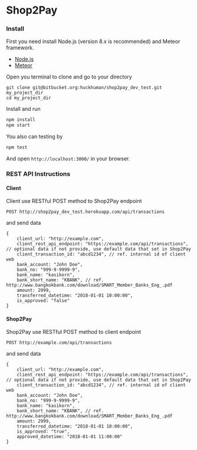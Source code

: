 # Shop2Pay

### Install

First you need install Node.js (version 8.x is recommended) and Meteor framework.

- [Node.js](https://nodejs.org/)
- [Meteor](https://www.meteor.com/)

Open you terminal to clone and go to your directory

```
git clone git@bitbucket.org:huckhuman/shop2pay_dev_test.git my_project_dir
cd my_project_dir
```

Install and run

```sh
npm install
npm start
```

You also can testing by

```sh
npm test
```

And open `http://localhost:3000/` in your browser.

### REST API Instructions
#### Client
Client use RESTful POST method to Shop2Pay endpoint
```
POST http://shop2pay_dev_test.herokuapp.com/api/transactions
```
and send data
```
{
    client_url: "http://example.com",
    client_rest_api_endpoint: "https://example.com/api/transactions", // optional data if not provide, use default data that set in Shop2Pay
    client_transaction_id: "abcd1234", // ref. internal id of client web
    bank_account: "John Doe",
    bank_no: "999-9-9999-9",
    bank_name: "kasikorn",
    bank_short_name: "KBANK", // ref. http://www.bangkokbank.com/download/SMART_Member_Banks_Eng_.pdf
    amount: 2999,
    transferred_datetime: "2018-01-01 10:00:00",
    is_approved: "false"
}
```

#### Shop2Pay
Shop2Pay use RESTful POST method to client endpoint
```
POST http://example.com/api/transactions
```
and send data
```
{
    client_url: "http://example.com",
    client_rest_api_endpoint: "https://example.com/api/transactions", // optional data if not provide, use default data that set in Shop2Pay
    client_transaction_id: "abcd1234", // ref. internal id of client web
    bank_account: "John Doe",
    bank_no: "999-9-9999-9",
    bank_name: "kasikorn",
    bank_short_name: "KBANK", // ref. http://www.bangkokbank.com/download/SMART_Member_Banks_Eng_.pdf
    amount: 2999,
    transferred_datetime: "2018-01-01 10:00:00",
    is_approved: "true",
    approved_datetime: "2018-01-01 11:00:00"
}
```
